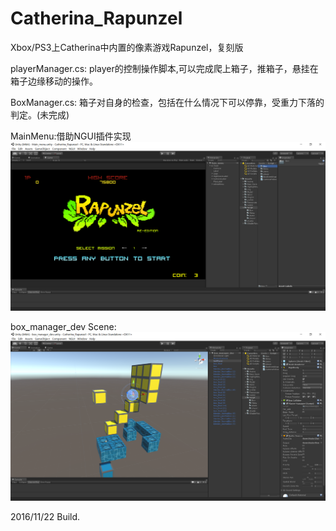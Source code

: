 # Catherina_Rapunzel
Xbox/PS3上Catherina中内置的像素游戏Rapunzel，复刻版

playerManager.cs:
  player的控制操作脚本,可以完成爬上箱子，推箱子，悬挂在箱子边缘移动的操作。
  
BoxManager.cs:
  箱子对自身的检查，包括在什么情况下可以停靠，受重力下落的判定。(未完成)

MainMenu:借助NGUI插件实现
![image](Preview/MainMenu.png)

box_manager_dev Scene:
![image](Preview/Test_Mission.png?raw=true)

2016/11/22 Build.
